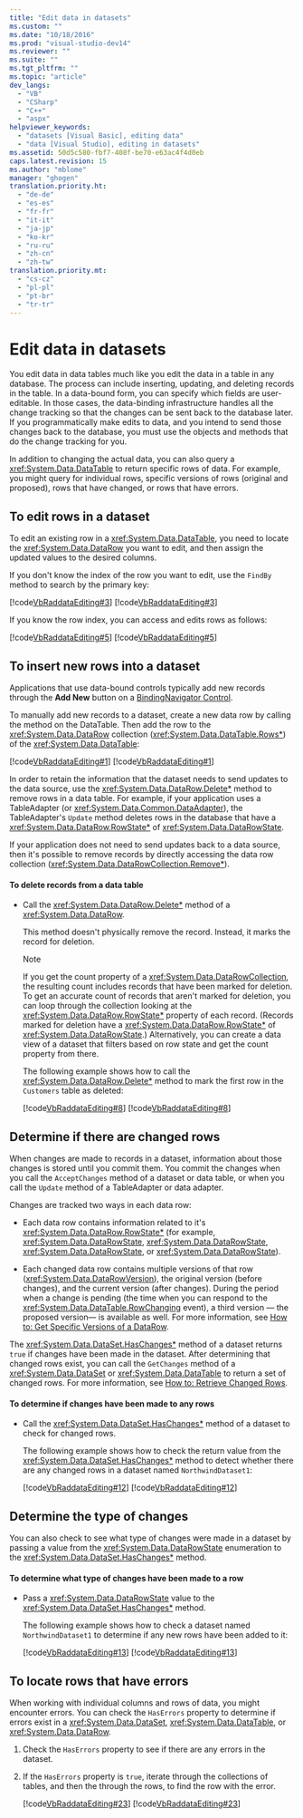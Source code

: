 ```yaml
---
title: "Edit data in datasets"
ms.custom: ""
ms.date: "10/18/2016"
ms.prod: "visual-studio-dev14"
ms.reviewer: ""
ms.suite: ""
ms.tgt_pltfrm: ""
ms.topic: "article"
dev_langs: 
  - "VB"
  - "CSharp"
  - "C++"
  - "aspx"
helpviewer_keywords: 
  - "datasets [Visual Basic], editing data"
  - "data [Visual Studio], editing in datasets"
ms.assetid: 50d5c580-fbf7-408f-be70-e63ac4f4d0eb
caps.latest.revision: 15
ms.author: "mblome"
manager: "ghogen"
translation.priority.ht: 
  - "de-de"
  - "es-es"
  - "fr-fr"
  - "it-it"
  - "ja-jp"
  - "ko-kr"
  - "ru-ru"
  - "zh-cn"
  - "zh-tw"
translation.priority.mt: 
  - "cs-cz"
  - "pl-pl"
  - "pt-br"
  - "tr-tr"
---
```

# Edit data in datasets
You edit data in data tables much like you edit the data in a table in any database. The process can include inserting, updating, and deleting records in the table. In a data-bound form, you can specify which fields are user-editable. In those cases, the data-binding infrastructure handles all the change tracking so that the changes can be sent back to the database later. If you programmatically make edits to data, and you intend to send those changes back to the database, you must use the objects and methods that do the change tracking for you.  
  
 In addition to changing the actual data, you can also query a <xref:System.Data.DataTable> to return specific rows of data. For example, you might query for individual rows, specific versions of rows (original and proposed),  rows that have changed, or rows that have errors.  
  
## To edit rows in a dataset  
 To edit an existing row in a <xref:System.Data.DataTable>, you need to locate the <xref:System.Data.DataRow> you want to edit, and then assign the updated values to the desired columns.  
  
 If you don't know the index of the row you want to edit, use the `FindBy` method to search by the primary key:  
  
 [!code[VbRaddataEditing#3](../data-tools/codesnippet/CSharp/edit-data-in-datasets_1.cs)]
[!code[VbRaddataEditing#3](../data-tools/codesnippet/VisualBasic/edit-data-in-datasets_1.vb)]  
  
 If you know the row index, you can access and edits rows as follows:  
  
 [!code[VbRaddataEditing#5](../data-tools/codesnippet/CSharp/edit-data-in-datasets_2.cs)]
[!code[VbRaddataEditing#5](../data-tools/codesnippet/VisualBasic/edit-data-in-datasets_2.vb)]  
  
## To insert new rows into a dataset  
 Applications that use data-bound controls typically add new records through the **Add New** button on a [BindingNavigator Control](../Topic/BindingNavigator%20Control%20\(Windows%20Forms\).md).  
  
 To manually add new records to a dataset, create a new data row by calling the method on the DataTable. Then add the row to the <xref:System.Data.DataRow> collection (<xref:System.Data.DataTable.Rows*>) of the <xref:System.Data.DataTable>:  
  
 [!code[VbRaddataEditing#1](../data-tools/codesnippet/CSharp/edit-data-in-datasets_3.cs)]
[!code[VbRaddataEditing#1](../data-tools/codesnippet/VisualBasic/edit-data-in-datasets_3.vb)]  
  
 In order to retain the information that the dataset needs to send updates to the data source, use the <xref:System.Data.DataRow.Delete*> method to remove rows in a data table. For example, if your application uses a TableAdapter (or <xref:System.Data.Common.DataAdapter>), the TableAdapter's `Update` method deletes rows in the database that have a <xref:System.Data.DataRow.RowState*> of <xref:System.Data.DataRowState>.  
  
 If your application does not need to send updates back to a data source, then it's possible to remove records by directly accessing the data row collection (<xref:System.Data.DataRowCollection.Remove*>).  
  
#### To delete records from a data table  
  
-   Call the <xref:System.Data.DataRow.Delete*> method of a <xref:System.Data.DataRow>.  
  
     This method doesn't physically remove the record. Instead, it marks the record for deletion.  
  
    > [!NOTE]
    >  If you get the count property of a <xref:System.Data.DataRowCollection>, the resulting count includes records that have been marked for deletion. To get an accurate count of records that aren't marked for deletion, you can loop through the collection looking at the <xref:System.Data.DataRow.RowState*> property of each record. (Records marked for deletion have a <xref:System.Data.DataRow.RowState*> of <xref:System.Data.DataRowState>.) Alternatively, you can create a data view of a dataset that filters based on row state and get the count property from there.  
  
     The following example shows how to call the <xref:System.Data.DataRow.Delete*> method to mark the first row in the `Customers` table as deleted:  
  
     [!code[VbRaddataEditing#8](../data-tools/codesnippet/CSharp/edit-data-in-datasets_4.cs)]
[!code[VbRaddataEditing#8](../data-tools/codesnippet/VisualBasic/edit-data-in-datasets_4.vb)]  
  
## Determine if there are changed rows  
 When changes are made to records in a dataset, information about those changes is stored until you commit them. You commit the changes  when you call the `AcceptChanges` method of a dataset or data table, or when you call the `Update` method of a TableAdapter or data adapter.  
  
 Changes are tracked two ways in each data row:  
  
-   Each data row contains information related to it's <xref:System.Data.DataRow.RowState*> (for example, <xref:System.Data.DataRowState>, <xref:System.Data.DataRowState>, <xref:System.Data.DataRowState>, or <xref:System.Data.DataRowState>).  
  
-   Each changed data row contains multiple versions of that row (<xref:System.Data.DataRowVersion>), the original version (before changes), and the current version (after changes). During the period when a change is pending (the time when you can respond to the <xref:System.Data.DataTable.RowChanging> event), a third version — the proposed version— is available as well. For more information, see [How to: Get Specific Versions of a DataRow](../data-tools/how-to--get-specific-versions-of-a-datarow.md).  
  
 The <xref:System.Data.DataSet.HasChanges*> method of a dataset returns `true` if changes have been made in the dataset. After determining that changed rows exist, you can call the `GetChanges` method of a <xref:System.Data.DataSet> or <xref:System.Data.DataTable> to return a set of changed rows. For more information, see [How to: Retrieve Changed Rows](../Topic/How%20to:%20Retrieve%20Changed%20Rows.md).  
  
#### To determine if changes have been made to any rows  
  
-   Call the <xref:System.Data.DataSet.HasChanges*> method of a dataset to check for changed rows.  
  
     The following example shows how to check the return value from the <xref:System.Data.DataSet.HasChanges*> method to detect whether there are any changed rows in a dataset named `NorthwindDataset1`:  
  
     [!code[VbRaddataEditing#12](../data-tools/codesnippet/CSharp/edit-data-in-datasets_5.cs)]
[!code[VbRaddataEditing#12](../data-tools/codesnippet/VisualBasic/edit-data-in-datasets_5.vb)]  
  
## Determine the type of changes  
 You can also check to see what type of changes were made in a dataset by passing a value from the <xref:System.Data.DataRowState> enumeration to the <xref:System.Data.DataSet.HasChanges*> method.  
  
#### To determine what type of changes have been made to a row  
  
-   Pass a <xref:System.Data.DataRowState> value to the <xref:System.Data.DataSet.HasChanges*> method.  
  
     The following example shows how to check a dataset named `NorthwindDataset1` to determine if any new rows have been added to it:  
  
     [!code[VbRaddataEditing#13](../data-tools/codesnippet/CSharp/edit-data-in-datasets_6.cs)]
[!code[VbRaddataEditing#13](../data-tools/codesnippet/VisualBasic/edit-data-in-datasets_6.vb)]  
  
## To locate rows that have errors  
 When working with individual columns and rows of data, you might encounter errors. You can check the `HasErrors` property to determine if errors exist in a <xref:System.Data.DataSet>, <xref:System.Data.DataTable>, or <xref:System.Data.DataRow>.  
  
1.  Check the `HasErrors` property to see if there are any errors in the dataset.  
  
2.  If the `HasErrors` property is `true`, iterate through the collections of tables, and then the through the rows, to find the row with the error.  
  
     [!code[VbRaddataEditing#23](../data-tools/codesnippet/CSharp/edit-data-in-datasets_7.cs)]
[!code[VbRaddataEditing#23](../data-tools/codesnippet/VisualBasic/edit-data-in-datasets_7.vb)]